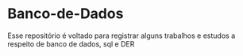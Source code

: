 # Banco-de-Dados
Esse repositório é voltado para registrar alguns trabalhos e estudos a respeito de banco de dados, sql e DER
